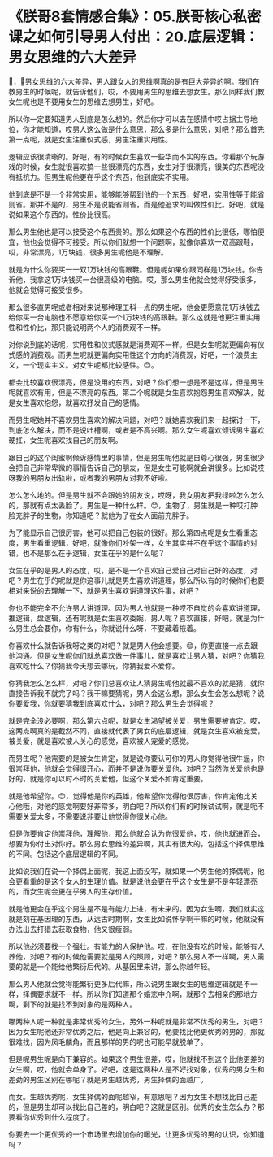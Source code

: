 # 《朕哥8套情感合集》：05.朕哥核心私密课之如何引导男人付出：20.底层逻辑：男女思维的六大差异

🎼，🎼男女思维的六大差异，男人跟女人的思维啊真的是有巨大差异的啊。我们在教男生的时候呢，就告诉他们，哎，不要用男生的思维去想女生。那么同样我们教女生呢也是不要用女生的思维去想男生，好吧。

所以你一定要知道男人到底是怎么想的。然后你才可以去在感情中哎占据主导地位，你才能知道，哎男人这么做是什么意思，那么多是什么意思，对吧？那么首先第一点呢，就是女生注重仪式感，男生注重实用性。

逻辑应该很清晰的。好吧，有的时候女生喜欢一些华而不实的东西。你看那个玩游戏的时候，女生就很喜欢搞一些很漂亮的东西，女生对于很漂亮，很美的东西呢没有抵抗力。但男生呢他更在乎这个东西，他到底实不实用。

他到底是不是一个非常实用，能够能够帮到他的一个东西，好吧，实用性等于能省则省。那并不是的，男生不是说能省则省，而是他追求的叫做性价比。好吧，就是说如果这个东西的。性价比很高。

那么男生他也是可以接受这个东西贵的。那么如果这个东西的性价比很低，哪怕便宜，他也会觉得不可接受。所以你们就想一个问题啊，就像你喜欢一双高跟鞋，哎，非常漂亮，1万块钱，很多男生呢他是不理解。

就是为什么你要买一一双1万块钱的高跟鞋。但是呢如果你跟同样是1万块钱。你告诉他，我拿这1万块钱买一台很高级的电脑。哎，那么男生他就会觉得好受很多，他就会觉得可接受很多。

那么很多直男呢或者相对来说那种理工科一点的男生呢，他会更愿意花1万块钱去给你买一台电脑也不愿意给你买一个1万块钱的高跟鞋。那么这就是他更注重实用性和性价比，那只能说明两个人的消费观不一样。

对你说到底的话呢，实用性和仪式感就是消费观不一样。但是女生呢就更偏向有仪式感的消费观。而男生呢就更偏向实用性这个方向的消费观，好吧，一个浪费主义，一个现实主义。对女生呢都比较感性。😊。

都会比较喜欢很漂亮，但是没用的东西，对吧？你们想一想是不是这样，但是男生呢就喜欢有用，但是不漂亮的东西。第二个呢就是女生喜欢抱怨男生喜欢解决，就是女生喜欢抱怨，就喜欢抒发自己的感情。

而男生呢她并不喜欢男生喜欢的解决问题，对吧？就她喜欢我们来一起探讨一下，到底怎么解决，而不是说吐槽啊，或者是不高兴啊。那么女生呢喜欢倾诉男生喜欢硬扛，女生呢喜欢找自己的朋友啊。

跟自己的这个闺蜜啊倾诉感情里的事情，但是男生呢他就是自尊心很强，男生很少会把自己非常卑微的事情告诉自己的朋友，但是女生可能啊就会讲很多。比如说哎呀我的男朋友出轨啦，或者我的男朋友对我不好啦。

怎么怎么地的。但是男生就不会跟她的朋友说，哎呀，我女朋友把我绿啦怎么怎么的，那就有点太丢脸了。男生是一种什么样。😊，生物了，男生就是一种哎打肿脸充胖子的生物，你知道吧？就他为了在女人面前充胖子。

为了能显示自己很厉害，他可以把自己包装的很好。那么第四点呢是女生看重态度，男生看重逻辑，好吧，就像你们吵架一样，女生其实并不在乎这个事情的对错，也不是那么在乎逻辑，女生在乎的是什么呢？

女生在乎的是男人的态度，哎，是不是一个喜欢自己爱自己对自己好的态度，对吧？男生在乎的呢就是你这事儿就是男生喜欢讲道理，那么所以有的时候你们也要相对来说的去理解一下，就是男生喜欢讲道理这件事，对吧？

你也不能完全不允许男人讲道理。因为男人他就是一种哎不自觉的会喜欢讲道理，推逻辑，盘逻辑，还有呢就是女生喜欢委婉，男人呢？喜欢直接，好吧，就是为什么男生总会要你，你有什么，你就说什么呀，不要藏着掖着。

你喜欢什么就告诉我呀之类的对吧？就是男人他会想要。😊，你更直接一点去跟他沟通。但是女生呢你们就总喜欢做一件事儿，就是喜欢让男人猜，对吧？你猜我喜欢吃什么？你猜我今天想去哪玩，你猜我爱不爱你。

你猜我怎么怎么样，对吧？你们总喜欢让人猜男生呢他就最不喜欢的就是猜，就你直接告诉我不就完了吗？我干嘛要猜呢，男人会这么想，那么女生会怎么想呢？说你要爱我，你就要猜我到底喜欢什么，对吧？那么男生会觉得呢？

就是完全没必要啊，那么第六点呢，就是女生渴望被关爱，男生需要被肯定。哎，这两点啊真的是截然不同，直接就代表了男女的底层逻辑，就是女生喜欢被宠爱，被关爱，就是喜欢被人关心的感觉，喜欢被人宠爱的感觉。

而男生呢？他需要的是被女生肯定，就是说你要认可你的男人你觉得他很牛逼，你很崇拜他，他就会觉得很开心，而并不是说你要关爱他，对吧？当然你关爱他也是好的，就是你可以时不时的关爱他，但这个关爱不如肯定重要。

就是他希望你。😊，觉得他是你的英雄，他希望你觉得他很厉害，你肯定他比关心他哦，对他的感觉啊要好非常多，明白吧？所以你们有的时候试试啊，就是呃不需要关爱太多，不需要说非要让他觉得你很关心他。

但是你要肯定他崇拜他，理解他，那么他就会认为你很爱他，哎，他也就进而会，想要为你付出对你好。那么男女思维的差异啊，其实有很大的，包括这个择偶思维的不同。包括这个底层逻辑的不同。

比如说我们在说一个择偶上面呢，我这上面没写，就如果一个男生他的择偶呢，他会更看重的是这个女人的生理价值。就是说他会更在乎这个女生是不是年轻漂亮的，而女生呢会更在乎男人的生存价值。

就是他更会在乎这个男生是不是有能力上进，有未来的。因为女生啊，我们就实这就是刻在基因理的东西，从远古时期啊，女生比如说怀孕啊干嘛的时候，他就没有办法出去打猎去获取食物，他又很瘦弱。

所以他必须要找一个强壮。有能力的人保护他。哎，在他没有吃的时候，能够有人养他，对吧？有的时候他需要就是男人的照顾，对吧？那么男人不一样啊，男人需要的就是一个能给他繁衍后代的。从基因里来讲，那么你越年轻。

那么男人他就会觉得能繁衍更多后代嘛，所以说男生跟女生的思维逻辑就是不一样，择偶要求就不一样。所以你们知道那个婚恋中介啊，就那个去相亲的那地方啊，剩下的就是找不到对象的是两种人。

哪两种人呢一种就是非常优秀的女生，另外一种呢就是非常不优秀的男生，对吧？因为女生呢他还非常优秀之后，他是向上兼容的，他要找比他更优秀的男的，那就很难找，因为凤毛麟角，而且那样的男的呢也可能早就脱单了。

但是呢男生呢是向下兼容的。如果这个男生很差，哎，他就找不到这个比他更差的女生啊，哎，他就会单身了。好吧，这是这两种人是不好找对象，优秀的男女生和差劲的男生区别在哪呢？就是男生越优秀，男生择偶的面越广。

而女。生越优秀呢，女生择偶的面呢越窄，有意思吧？因为女生不想找比自己差的，但是男生却可以找比自己差的，明白吧？这就是区别。优秀的女生怎么办？那要看你优秀到什么程度了。

你要去一个更优秀的一个市场里去增加你的曝光，让更多优秀的男的认识，你知道吗？